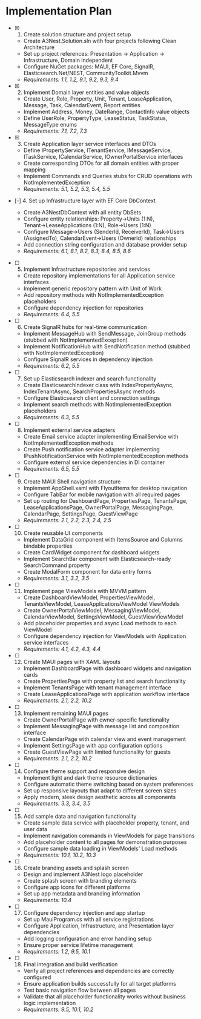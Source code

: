 # Implementation Plan

- [x] 1. Create solution structure and project setup





  - Create A3Nest.Solution.sln with four projects following Clean Architecture
  - Set up project references: Presentation → Application → Infrastructure, Domain independent
  - Configure NuGet packages: MAUI, EF Core, SignalR, Elasticsearch.Net/NEST, CommunityToolkit.Mvvm
  - _Requirements: 1.1, 1.2, 9.1, 9.2, 9.3, 9.4_

- [x] 2. Implement Domain layer entities and value objects




  - Create User, Role, Property, Unit, Tenant, LeaseApplication, Message, Task, CalendarEvent, Report entities
  - Implement Address, Money, DateRange, ContactInfo value objects
  - Define UserRole, PropertyType, LeaseStatus, TaskStatus, MessageType enums
  - _Requirements: 7.1, 7.2, 7.3_

- [x] 3. Create Application layer service interfaces and DTOs





  - Define IPropertyService, ITenantService, IMessageService, ITaskService, ICalendarService, IOwnerPortalService interfaces
  - Create corresponding DTOs for all domain entities with proper mapping
  - Implement Commands and Queries stubs for CRUD operations with NotImplementedException
  - _Requirements: 5.1, 5.2, 5.3, 5.4, 5.5_


- [-] 4. Set up Infrastructure layer with EF Core DbContext


  - Create A3NestDbContext with all entity DbSets
  - Configure entity relationships: Property→Units (1:N), Tenant→LeaseApplications (1:N), Role→Users (1:N)
  - Configure Message→Users (SenderId, ReceiverId), Task→Users (AssignedTo), CalendarEvent→Users (OwnerId) relationships
  - Add connection string configuration and database provider setup
  - _Requirements: 6.1, 8.1, 8.2, 8.3, 8.4, 8.5, 8.6_

- [ ] 5. Implement Infrastructure repositories and services

  - Create repository implementations for all Application service interfaces
  - Implement generic repository pattern with Unit of Work
  - Add repository methods with NotImplementedException placeholders
  - Configure dependency injection for repositories
  - _Requirements: 6.4, 5.5_

- [ ] 6. Create SignalR hubs for real-time communication

  - Implement MessageHub with SendMessage, JoinGroup methods (stubbed with NotImplementedException)
  - Implement NotificationHub with SendNotification method (stubbed with NotImplementedException)
  - Configure SignalR services in dependency injection
  - _Requirements: 6.2, 5.5_

- [ ] 7. Set up Elasticsearch indexer and search functionality

  - Create ElasticsearchIndexer class with IndexPropertyAsync, IndexTenantAsync, SearchPropertiesAsync methods
  - Configure Elasticsearch client and connection settings
  - Implement search methods with NotImplementedException placeholders
  - _Requirements: 6.3, 5.5_

- [ ] 8. Implement external service adapters

  - Create Email service adapter implementing IEmailService with NotImplementedException methods
  - Create Push notification service adapter implementing IPushNotificationService with NotImplementedException methods
  - Configure external service dependencies in DI container
  - _Requirements: 6.5, 5.5_

- [ ] 9. Create MAUI Shell navigation structure

  - Implement AppShell.xaml with FlyoutItems for desktop navigation
  - Configure TabBar for mobile navigation with all required pages
  - Set up routing for DashboardPage, PropertiesPage, TenantsPage, LeaseApplicationsPage, OwnerPortalPage, MessagingPage, CalendarPage, SettingsPage, GuestViewPage
  - _Requirements: 2.1, 2.2, 2.3, 2.4, 2.5_

- [ ] 10. Create reusable UI components

  - Implement DataGrid component with ItemsSource and Columns bindable properties
  - Create CardWidget component for dashboard widgets
  - Implement SearchBar component with Elasticsearch-ready SearchCommand property
  - Create ModalForm component for data entry forms
  - _Requirements: 3.1, 3.2, 3.5_

- [ ] 11. Implement page ViewModels with MVVM pattern

  - Create DashboardViewModel, PropertiesViewModel, TenantsViewModel, LeaseApplicationsViewModel ViewModels
  - Create OwnerPortalViewModel, MessagingViewModel, CalendarViewModel, SettingsViewModel, GuestViewViewModel
  - Add placeholder properties and async Load methods to each ViewModel
  - Configure dependency injection for ViewModels with Application service interfaces
  - _Requirements: 4.1, 4.2, 4.3, 4.4_

- [ ] 12. Create MAUI pages with XAML layouts

  - Implement DashboardPage with dashboard widgets and navigation cards
  - Create PropertiesPage with property list and search functionality
  - Implement TenantsPage with tenant management interface
  - Create LeaseApplicationsPage with application workflow interface
  - _Requirements: 2.1, 2.2, 10.2_

- [ ] 13. Implement remaining MAUI pages

  - Create OwnerPortalPage with owner-specific functionality
  - Implement MessagingPage with message list and composition interface
  - Create CalendarPage with calendar view and event management
  - Implement SettingsPage with app configuration options
  - Create GuestViewPage with limited functionality for guests
  - _Requirements: 2.1, 2.2, 10.2_

- [ ] 14. Configure theme support and responsive design

  - Implement light and dark theme resource dictionaries
  - Configure automatic theme switching based on system preferences
  - Set up responsive layouts that adapt to different screen sizes
  - Apply modern, sleek design aesthetic across all components
  - _Requirements: 3.3, 3.4, 3.5_

- [ ] 15. Add sample data and navigation functionality

  - Create sample data service with placeholder property, tenant, and user data
  - Implement navigation commands in ViewModels for page transitions
  - Add placeholder content to all pages for demonstration purposes
  - Configure sample data loading in ViewModels' Load methods
  - _Requirements: 10.1, 10.2, 10.3_

- [ ] 16. Create branding assets and splash screen

  - Design and implement A3Nest logo placeholder
  - Create splash screen with branding elements
  - Configure app icons for different platforms
  - Set up app metadata and branding information
  - _Requirements: 10.4_

- [ ] 17. Configure dependency injection and app startup

  - Set up MauiProgram.cs with all service registrations
  - Configure Application, Infrastructure, and Presentation layer dependencies
  - Add logging configuration and error handling setup
  - Ensure proper service lifetime management
  - _Requirements: 1.2, 9.5, 10.1_

- [ ] 18. Final integration and build verification

  - Verify all project references and dependencies are correctly configured
  - Ensure application builds successfully for all target platforms
  - Test basic navigation flow between all pages
  - Validate that all placeholder functionality works without business logic implementation
  - _Requirements: 9.5, 10.1, 10.2_